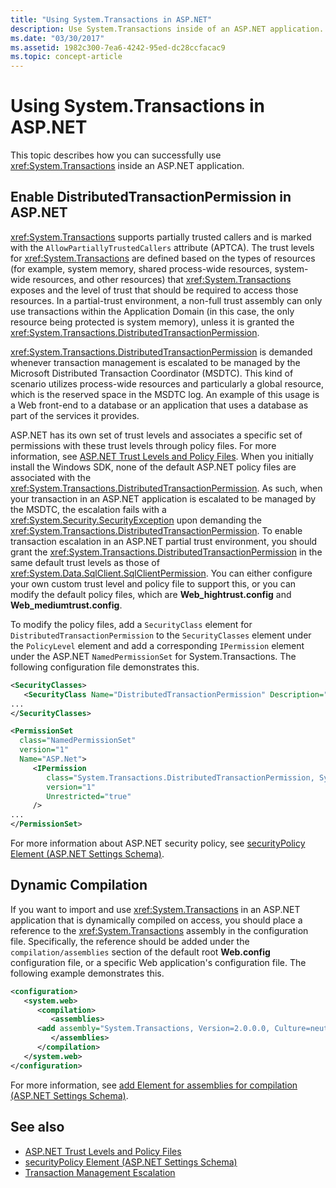 ```yaml
---
title: "Using System.Transactions in ASP.NET"
description: Use System.Transactions inside of an ASP.NET application. Enable distributed transaction permissions, and work with dynamic compilation.
ms.date: "03/30/2017"
ms.assetid: 1982c300-7ea6-4242-95ed-dc28ccfacac9
ms.topic: concept-article
---
```

# Using System.Transactions in ASP.NET

This topic describes how you can successfully use <xref:System.Transactions> inside an ASP.NET application.

## Enable DistributedTransactionPermission in ASP.NET

 <xref:System.Transactions> supports partially trusted callers and is marked with the `AllowPartiallyTrustedCallers` attribute (APTCA). The trust levels for <xref:System.Transactions> are defined based on the types of resources (for example, system memory, shared process-wide resources, system-wide resources, and other resources) that <xref:System.Transactions> exposes and the level of trust that should be required to access those resources. In a partial-trust environment, a non-full trust assembly can only use transactions within the Application Domain (in this case, the only resource being protected is system memory), unless it is granted the <xref:System.Transactions.DistributedTransactionPermission>.

 <xref:System.Transactions.DistributedTransactionPermission> is demanded whenever transaction management is escalated to be managed by the Microsoft Distributed Transaction Coordinator (MSDTC). This kind of scenario utilizes process-wide resources and particularly a global resource, which is the reserved space in the MSDTC log. An example of this usage is a Web front-end to a database or an application that uses a database as part of the services it provides.

 ASP.NET has its own set of trust levels and associates a specific set of permissions with these trust levels through policy files. For more information, see [ASP.NET Trust Levels and Policy Files](/previous-versions/aspnet/wyts434y(v=vs.100)). When you initially install the Windows SDK, none of the default ASP.NET policy files are associated with the <xref:System.Transactions.DistributedTransactionPermission>. As such, when your transaction in an ASP.NET application is escalated to be managed by the MSDTC, the escalation fails with a <xref:System.Security.SecurityException> upon demanding the <xref:System.Transactions.DistributedTransactionPermission>. To enable transaction escalation in an ASP.NET partial trust environment, you should grant the <xref:System.Transactions.DistributedTransactionPermission> in the same default trust levels as those of <xref:System.Data.SqlClient.SqlClientPermission>. You can either configure your own custom trust level and policy file to support this, or you can modify the default policy files, which are **Web_hightrust.config** and **Web_mediumtrust.config**.

 To modify the policy files, add a `SecurityClass` element for `DistributedTransactionPermission` to the `SecurityClasses` element under the `PolicyLevel` element and add a corresponding `IPermission` element under the ASP.NET `NamedPermissionSet` for System.Transactions. The following configuration file demonstrates this.

```xml
<SecurityClasses>
   <SecurityClass Name="DistributedTransactionPermission" Description="System.Transactions.DistributedTransactionPermission, System.Transactions, Version=2.0.0.0, Culture=neutral, PublicKeyToken=b77a5c561934e089"/>
...
</SecurityClasses>

<PermissionSet
  class="NamedPermissionSet"
  version="1"
  Name="ASP.Net">
     <IPermission
        class="System.Transactions.DistributedTransactionPermission, System.Transactions, Version=2.0.0.0, Culture=neutral, PublicKeyToken=b77a5c561934e089"
        version="1"
        Unrestricted="true"
     />
...
</PermissionSet>
```

 For more information about ASP.NET security policy, see [securityPolicy Element (ASP.NET Settings Schema)](/previous-versions/dotnet/netframework-4.0/zhs35b56(v=vs.100)).

## Dynamic Compilation

 If you want to import and use <xref:System.Transactions> in an ASP.NET application that is dynamically compiled on access, you should place a reference to the <xref:System.Transactions> assembly in the configuration file. Specifically, the reference should be added under the `compilation/assemblies` section of the default root **Web.config** configuration file, or a specific Web application's configuration file. The following example demonstrates this.

```xml
<configuration>
   <system.web>
      <compilation>
         <assemblies>
      <add assembly="System.Transactions, Version=2.0.0.0, Culture=neutral, PublicKeyToken=b77a5c561934e089" />
         </assemblies>
      </compilation>
   </system.web>
</configuration>
```

 For more information, see [add Element for assemblies for compilation (ASP.NET Settings Schema)](/previous-versions/dotnet/netframework-4.0/37e2zyhb(v=vs.100)).

## See also

- [ASP.NET Trust Levels and Policy Files](/previous-versions/aspnet/wyts434y(v=vs.100))
- [securityPolicy Element (ASP.NET Settings Schema)](/previous-versions/dotnet/netframework-4.0/zhs35b56(v=vs.100))
- [Transaction Management Escalation](transaction-management-escalation.md)
